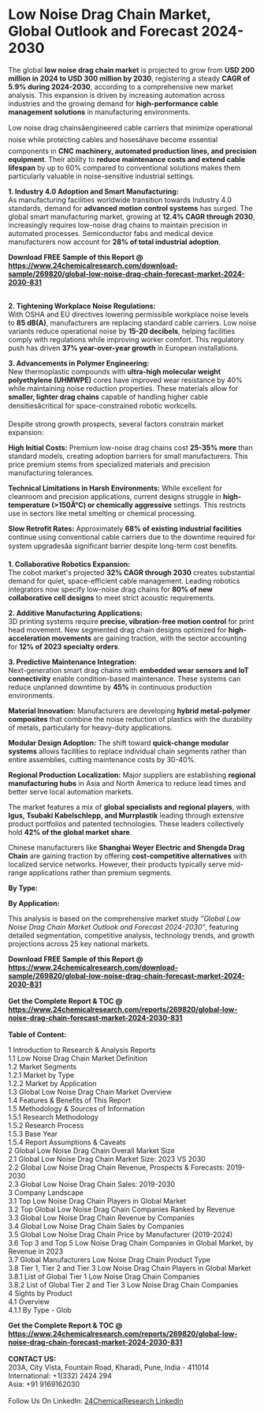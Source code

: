 <h1>Low Noise Drag Chain Market, Global Outlook and Forecast 2024-2030</h1><p>The global <strong>low noise drag chain market</strong> is projected to grow from <strong>USD 200 million in 2024 to USD 300 million by 2030</strong>, registering a steady <strong>CAGR of 5.9% during 2024-2030</strong>, according to a comprehensive new market analysis. This expansion is driven by increasing automation across industries and the growing demand for <strong>high-performance cable management solutions</strong> in manufacturing environments.</p><p>Low noise drag chainsâengineered cable carriers that minimize operational noise while protecting cables and hosesâhave become essential components in <strong>CNC machinery, automated production lines, and precision equipment</strong>. Their ability to <strong>reduce maintenance costs and extend cable lifespan</strong> by up to 60% compared to conventional solutions makes them particularly valuable in noise-sensitive industrial settings.</p><p><strong>1. Industry 4.0 Adoption and Smart Manufacturing:</strong><br>
As manufacturing facilities worldwide transition towards Industry 4.0 standards, demand for <strong>advanced motion control systems</strong> has surged. The global smart manufacturing market, growing at <strong>12.4% CAGR through 2030</strong>, increasingly requires low-noise drag chains to maintain precision in automated processes. Semiconductor fabs and medical device manufacturers now account for <strong>28% of total industrial adoption</strong>.</p><div><b>Download FREE Sample of this Report @ 
            <a href="https://www.24chemicalresearch.com/download-sample/269820/global-low-noise-drag-chain-forecast-market-2024-2030-831">
            https://www.24chemicalresearch.com/download-sample/269820/global-low-noise-drag-chain-forecast-market-2024-2030-831</a></b></div><br><p><strong>2. Tightening Workplace Noise Regulations:</strong><br>
With OSHA and EU directives lowering permissible workplace noise levels to <strong>85 dB(A)</strong>, manufacturers are replacing standard cable carriers. Low noise variants reduce operational noise by <strong>15-20 decibels</strong>, helping facilities comply with regulations while improving worker comfort. This regulatory push has driven <strong>37% year-over-year growth</strong> in European installations.</p><p><strong>3. Advancements in Polymer Engineering:</strong><br>
New thermoplastic compounds with <strong>ultra-high molecular weight polyethylene (UHMWPE)</strong> cores have improved wear resistance by 40% while maintaining noise reduction properties. These materials allow for <strong>smaller, lighter drag chains</strong> capable of handling higher cable densitiesâcritical for space-constrained robotic workcells.</p><p>Despite strong growth prospects, several factors constrain market expansion:</p><p><strong>High Initial Costs:</strong> Premium low-noise drag chains cost <strong>25-35% more</strong> than standard models, creating adoption barriers for small manufacturers. This price premium stems from specialized materials and precision manufacturing tolerances.</p><p><strong>Technical Limitations in Harsh Environments:</strong> While excellent for cleanroom and precision applications, current designs struggle in <strong>high-temperature (&gt;150Â°C) or chemically aggressive</strong> settings. This restricts use in sectors like metal smelting or chemical processing.</p><p><strong>Slow Retrofit Rates:</strong> Approximately <strong>68% of existing industrial facilities</strong> continue using conventional cable carriers due to the downtime required for system upgradesâa significant barrier despite long-term cost benefits.</p><p><strong>1. Collaborative Robotics Expansion:</strong><br>
The cobot market's projected <strong>32% CAGR through 2030</strong> creates substantial demand for quiet, space-efficient cable management. Leading robotics integrators now specify low-noise drag chains for <strong>80% of new collaborative cell designs</strong> to meet strict acoustic requirements.</p><p><strong>2. Additive Manufacturing Applications:</strong><br>
3D printing systems require <strong>precise, vibration-free motion control</strong> for print head movement. New segmented drag chain designs optimized for <strong>high-acceleration movements</strong> are gaining traction, with the sector accounting for <strong>12% of 2023 specialty orders</strong>.</p><p><strong>3. Predictive Maintenance Integration:</strong><br>
Next-generation smart drag chains with <strong>embedded wear sensors and IoT connectivity</strong> enable condition-based maintenance. These systems can reduce unplanned downtime by <strong>45%</strong> in continuous production environments.</p><p><strong>Material Innovation:</strong> Manufacturers are developing <strong>hybrid metal-polymer composites</strong> that combine the noise reduction of plastics with the durability of metals, particularly for heavy-duty applications.</p><p><strong>Modular Design Adoption:</strong> The shift toward <strong>quick-change modular systems</strong> allows facilities to replace individual chain segments rather than entire assemblies, cutting maintenance costs by 30-40%.</p><p><strong>Regional Production Localization:</strong> Major suppliers are establishing <strong>regional manufacturing hubs</strong> in Asia and North America to reduce lead times and better serve local automation markets.</p><p>The market features a mix of <strong>global specialists and regional players</strong>, with <strong>Igus, Tsubaki Kabelschlepp, and Murrplastik</strong> leading through extensive product portfolios and patented technologies. These leaders collectively hold <strong>42% of the global market share</strong>.</p><p>Chinese manufacturers like <strong>Shanghai Weyer Electric and Shengda Drag Chain</strong> are gaining traction by offering <strong>cost-competitive alternatives</strong> with localized service networks. However, their products typically serve mid-range applications rather than premium segments.</p><p><strong>By Type:</strong></p><p><strong>By Application:</strong></p><p>This analysis is based on the comprehensive market study <em>"Global Low Noise Drag Chain Market Outlook and Forecast 2024-2030"</em>, featuring detailed segmentation, competitive analysis, technology trends, and growth projections across 25 key national markets.</p><div><b>Download FREE Sample of this Report @ 
            <a href="https://www.24chemicalresearch.com/download-sample/269820/global-low-noise-drag-chain-forecast-market-2024-2030-831">
            https://www.24chemicalresearch.com/download-sample/269820/global-low-noise-drag-chain-forecast-market-2024-2030-831</a></b></div><br><div><b>Get the Complete Report & TOC @ 
            <a href="https://www.24chemicalresearch.com/reports/269820/global-low-noise-drag-chain-forecast-market-2024-2030-831">
            https://www.24chemicalresearch.com/reports/269820/global-low-noise-drag-chain-forecast-market-2024-2030-831</a></b></div><br>
            <b>Table of Content:</b><p>1 Introduction to Research & Analysis Reports<br />
    1.1 Low Noise Drag Chain Market Definition<br />
    1.2 Market Segments<br />
        1.2.1 Market by Type<br />
        1.2.2 Market by Application<br />
    1.3 Global Low Noise Drag Chain Market Overview<br />
    1.4 Features & Benefits of This Report<br />
    1.5 Methodology & Sources of Information<br />
        1.5.1 Research Methodology<br />
        1.5.2 Research Process<br />
        1.5.3 Base Year<br />
        1.5.4 Report Assumptions & Caveats<br />
2 Global Low Noise Drag Chain Overall Market Size<br />
    2.1 Global Low Noise Drag Chain Market Size: 2023 VS 2030<br />
    2.2 Global Low Noise Drag Chain Revenue, Prospects & Forecasts: 2019-2030<br />
    2.3 Global Low Noise Drag Chain Sales: 2019-2030<br />
3 Company Landscape<br />
    3.1 Top Low Noise Drag Chain Players in Global Market<br />
    3.2 Top Global Low Noise Drag Chain Companies Ranked by Revenue<br />
    3.3 Global Low Noise Drag Chain Revenue by Companies<br />
    3.4 Global Low Noise Drag Chain Sales by Companies<br />
    3.5 Global Low Noise Drag Chain Price by Manufacturer (2019-2024)<br />
    3.6 Top 3 and Top 5 Low Noise Drag Chain Companies in Global Market, by Revenue in 2023<br />
    3.7 Global Manufacturers Low Noise Drag Chain Product Type<br />
    3.8 Tier 1, Tier 2 and Tier 3 Low Noise Drag Chain Players in Global Market<br />
        3.8.1 List of Global Tier 1 Low Noise Drag Chain Companies<br />
        3.8.2 List of Global Tier 2 and Tier 3 Low Noise Drag Chain Companies<br />
4 Sights by Product<br />
    4.1 Overview<br />
        4.1.1 By Type - Glob</p><div><b>Get the Complete Report & TOC @ 
            <a href="https://www.24chemicalresearch.com/reports/269820/global-low-noise-drag-chain-forecast-market-2024-2030-831">
            https://www.24chemicalresearch.com/reports/269820/global-low-noise-drag-chain-forecast-market-2024-2030-831</a></b></div><br><b>CONTACT US:</b><br>
            203A, City Vista, Fountain Road, Kharadi, Pune, India - 411014<br>
            International: +1(332) 2424 294<br>
            Asia: +91 9169162030 <br><br>
            Follow Us On LinkedIn: <a href="https://www.linkedin.com/company/24chemicalresearch/">24ChemicalResearch LinkedIn</a>